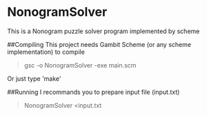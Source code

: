 # NonogramSolver
This is a Nonogram puzzle solver program implemented by scheme

##Compiling
This project needs Gambit Scheme (or any scheme implementation) to compile
> gsc -o NonogramSolver -exe main.scm

Or just type 'make'

##Running
I recommands you to prepare input file (input.txt)
> NonogramSolver <input.txt
